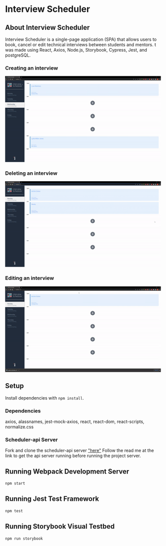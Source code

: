 # Interview Scheduler

## About Interview Scheduler

Interview Scheduler is a single-page application (SPA) that allows users to book, cancel or edit technical interviews between students and mentors. t was made using React, Axios, Node.js, Storybook, Cypress, Jest, and postgreSQL.

### Creating an interview

!["creating Interview"](https://github.com/MackMartinez/scheduler/blob/master/Gifs/ezgif.com-gif-maker.gif)

### Deleting an interview

!["deleting Interview"](https://github.com/MackMartinez/scheduler/blob/master/Gifs/delete-interview.gif)

### Editing an interview

!["editing Interview"](https://github.com/MackMartinez/scheduler/blob/master/Gifs/edit-interview.gif)

## Setup

Install dependencies with `npm install`.

### Dependencies

axios, alassnames, jest-mock-axios, react, react-dom, react-scripts, normalize.css

### Scheduler-api Server

Fork and clone the scheduler-api server ["here"](https://github.com/lighthouse-labs/scheduler-api)
Follow the read me at the link to get the api server running before running the project server.

## Running Webpack Development Server

```sh
npm start
```

## Running Jest Test Framework

```sh
npm test
```

## Running Storybook Visual Testbed

```sh
npm run storybook
```
